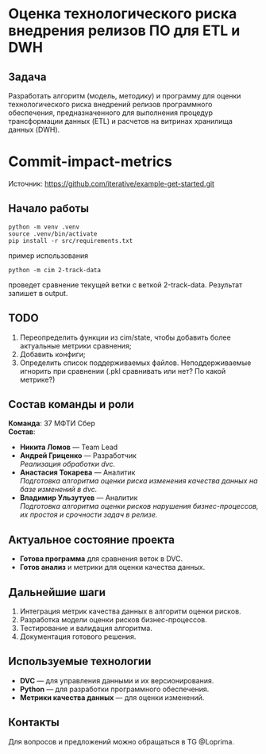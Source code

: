 # Оценка технологического риска внедрения релизов ПО для ETL и DWH

## Задача

Разработать алгоритм (модель, методику) и программу для оценки технологического риска внедрений релизов программного обеспечения, предназначенного для выполнения процедур трансформации данных (ETL) и расчетов на витринах хранилища данных (DWH).

# Commit-impact-metrics

Источник: https://github.com/iterative/example-get-started.git

## Начало работы

```
python -m venv .venv
source .venv/bin/activate
pip install -r src/requirements.txt
```

пример использования
```
python -m cim 2-track-data
```
проведет сравнение текущей ветки с веткой 2-track-data. Результат запишет в output.

## TODO
1. Переопределить функции из cim/state, чтобы добавить более актуальные метрики сравнения;
2. Добавить конфиги;
3. Определить список поддерживаемых файлов. Неподдерживаемые игнорить при сравнении (.pkl сравнивать или нет? По какой метрике?)

## Состав команды и роли

**Команда**: 37 МФТИ Сбер  
**Состав**:
- **Никита Ломов** — Team Lead  
- **Андрей Гриценко** — Разработчик  
  *Реализация обработки dvc.*
- **Анастасия Токарева** — Аналитик  
  *Подготовка алгоритма оценки риска изменения качества данных на базе изменений в dvc.*
- **Владимир Ульзутуев** — Аналитик  
  *Подготовка алгоритма оценки рисков нарушения бизнес-процессов, их простоя и срочности задач в релизе.*

## Актуальное состояние проекта

- **Готова программа** для сравнения веток в DVC.  
- **Готов анализ** и метрики для оценки качества данных.

## Дальнейшие шаги

1. Интеграция метрик качества данных в алгоритм оценки рисков.  
2. Разработка модели оценки рисков бизнес-процессов.  
3. Тестирование и валидация алгоритма.  
4. Документация готового решения.

## Используемые технологии

- **DVC** — для управления данными и их версионирования.  
- **Python** — для разработки программного обеспечения.  
- **Метрики качества данных** — для оценки изменений.  

## Контакты

Для вопросов и предложений можно обращаться в TG @Loprima.